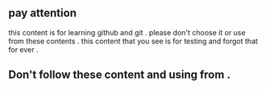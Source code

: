 ## pay attention 

this content is for learning github and git . 
please don't choose it or use from these contents . 
this content that you see is for testing and forgot that  for ever .


## Don't follow these content and using from .
